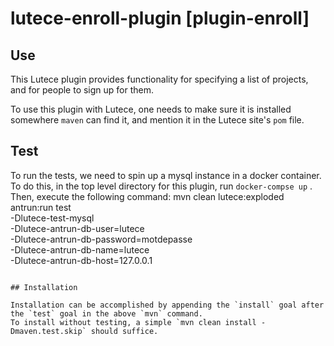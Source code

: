 # lutece-enroll-plugin [plugin-enroll]

## Use

This Lutece plugin provides functionality for specifying a list of projects, and for people to sign up for them.

To use this plugin with Lutece, one needs to make sure it is installed somewhere `maven` can find it, and mention it in 
the Lutece site's `pom` file.  

## Test

To run the tests, we need to spin up a mysql instance in a docker container.  To do this, in the top level directory for 
this plugin, run `docker-compse up` . Then, execute the following command: 
mvn clean lutece:exploded antrun:run test \
-Dlutece-test-mysql \
-Dlutece-antrun-db-user=lutece \
-Dlutece-antrun-db-password=motdepasse \
-Dlutece-antrun-db-name=lutece \
-Dlutece-antrun-db-host=127.0.0.1
```

## Installation

Installation can be accomplished by appending the `install` goal after the `test` goal in the above `mvn` command. 
To install without testing, a simple `mvn clean install -Dmaven.test.skip` should suffice.
